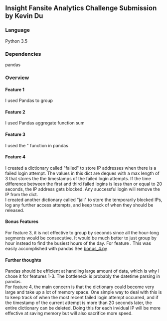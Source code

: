 ## Insight Fansite Analytics Challenge Submission by Kevin Du

### Language
Python 3.5

### Dependencies
pandas

### Overview
#### Feature 1
I used Pandas to group 

#### Feature 2
I used Pandas aggregate function sum 

#### Feature 3
I used the " function in pandas

#### Feature 4
I created a dictionary called "failed" to store IP addresses when there is a failed login attempt. The values in this dict are deques with a max length of 3 that stores the the timestamps of the failed login attempts. If the time difference between the first and third failed logins is less than or equal to 20 seconds, the IP address gets blocked. Any successful login will remove the IP from the dict.   
I created another dictionary called "jail" to store the temporarily blocked IPs, log any further access attempts, and keep track of when they should be released. 


#### Bonus Features
For feature 3, it is not effective to group by seconds since all the hour-long segments would be consecutive.
It would be much better to just group by hour instead to find the busiest hours of the day. 
For feature . This was easily accomplished with pandas See [bonus_4.py](src/bonus_4.py)


#### Further thoughts
Pandas should be efficient at handling large amount of data, which is why I chose it for features 1-3. The bottleneck is probably the datetime parsing in pandas.  
For feature 4, the main concern is that the dictionary could become very large and take up a lot of memory space. One simple way to deal with this is to keep track of when the most recent failed login attempt occurred, and if the timestamp of the current attempt is more than 20 seconds later, the entire dictionary can be deleted. Doing this for each invidual IP will be more effective at saving memory but will also sacrifice more speed. 
 

